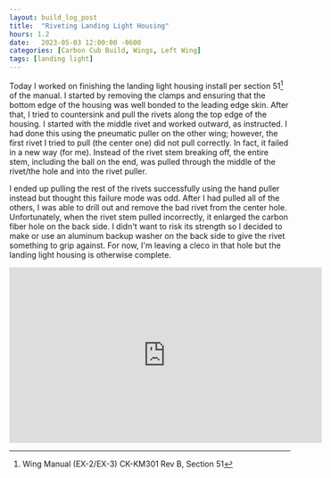 ```yaml
---
layout: build_log_post
title:  "Riveting Landing Light Housing"
hours: 1.2
date:   2023-05-03 12:00:00 -0600
categories: [Carbon Cub Build, Wings, Left Wing]
tags: [landing light]
---
```


Today I worked on finishing the landing light housing install per section 51[^section-51-ref] of the manual. I started by removing the clamps and ensuring that the bottom edge of the housing was well bonded to the leading edge skin. After that, I tried to countersink and pull the rivets along the top edge of the housing. I started with the middle rivet and worked outward, as instructed. I had done this using the pneumatic puller on the other wing; however, the first rivet I tried to pull (the center one) did not pull correctly. In fact, it failed in a new way (for me). Instead of the rivet stem breaking off, the entire stem, including the ball on the end, was pulled through the middle of the rivet/the hole and into the rivet puller.

I ended up pulling the rest of the rivets successfully using the hand puller instead but thought this failure mode was odd. After I had pulled all of the others, I was able to drill out and remove the bad rivet from the center hole. Unfortunately, when the rivet stem pulled incorrectly, it enlarged the carbon fiber hole on the back side. I didn't want to risk its strength so I decided to make or use an aluminum backup washer on the back side to give the rivet something to grip against. For now, I'm leaving a cleco in that hole but the landing light housing is otherwise complete.

<iframe width="560" height="315" src="https://www.youtube.com/embed/TaVdW8M4J1s" title="YouTube video player" frameborder="0" allow="accelerometer; autoplay; clipboard-write; encrypted-media; gyroscope; picture-in-picture; web-share" allowfullscreen></iframe>

[^section-51-ref]: Wing Manual (EX-2/EX-3) CK-KM301 Rev B, Section 51